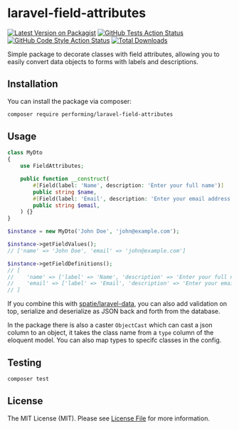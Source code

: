 # laravel-field-attributes

[![Latest Version on Packagist](https://img.shields.io/packagist/v/performing/laravel-field-attributes.svg?style=flat-square)](https://packagist.org/packages/performingdigital/laravel-field-attributes)
[![GitHub Tests Action Status](https://img.shields.io/github/actions/workflow/status/performingdigital/laravel-field-attributes/run-tests.yml?branch=main&label=tests&style=flat-square)](https://github.com/performingdigital/laravel-field-attributes/actions?query=workflow%3Arun-tests+branch%3Amain)
[![GitHub Code Style Action Status](https://img.shields.io/github/actions/workflow/status/performingdigital/laravel-field-attributes/fix-php-code-style-issues.yml?branch=main&label=code%20style&style=flat-square)](https://github.com/performingdigital/laravel-field-attributes/actions?query=workflow%3A"Fix+PHP+code+style+issues"+branch%3Amain)
[![Total Downloads](https://img.shields.io/packagist/dt/performingd/laravel-field-attributes.svg?style=flat-square)](https://packagist.org/packages/performingdigital/laravel-field-attributes)

Simple package to decorate classes with field attributes, allowing you to easily convert data objects to forms with labels and descriptions.

## Installation

You can install the package via composer:

```bash
composer require performing/laravel-field-attributes
```

## Usage

```php
class MyDto 
{
    use FieldAttributes;

    public function __construct(
        #[Field(label: 'Name', description: 'Enter your full name')]
        public string $name,
        #[Field(label: 'Email', description: 'Enter your email address')]
        public string $email,
    ) {}
}

$instance = new MyDto('John Doe', 'john@example.com');

$instance->getFieldValues(); 
// ['name' => 'John Doe', 'email' => 'john@example.com']

$instance->getFieldDefinitions(); 
// [
//    'name' => ['label' => 'Name', 'description' => 'Enter your full name', 'type' => 'string', 'required' => true, 'value' => 'John Doe'],
//    'email' => ['label' => 'Email', 'description' => 'Enter your email address', 'type' => 'string', 'required' => true, 'value' => 'john@example.com']
// ]
```

If you combine this with [spatie/laravel-data](https://github.com/spatie/laravel-data), you can also add validation on top, serialize and deserialize as JSON back and forth from the database.

In the package there is also a caster `ObjectCast` which can cast a json column to an object, it takes the class name from a `type` column of the eloquent model. You can also map types to specifc classes in the config.

## Testing

```bash
composer test
```

## License

The MIT License (MIT). Please see [License File](LICENSE.md) for more information.
